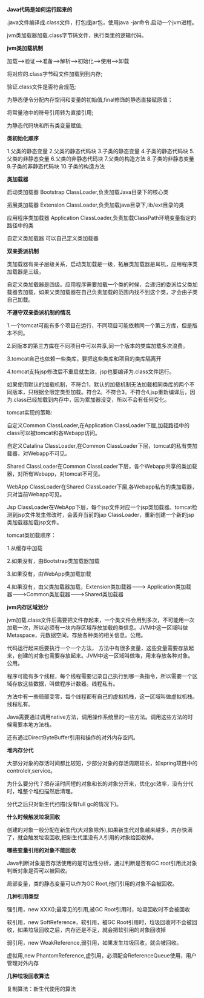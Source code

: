 **Java代码是如何运行起来的**

.java文件编译成.class文件，打包成jar包，使用java -jar命令.启动一个jvm进程。

jvm类加载器加载.class字节码文件，执行类里的逻辑代码。



**jvm类加载机制**

加载-->验证-->准备-->解析-->初始化-->使用-->卸载

将对应的.class字节码文件加载到到内存;

验证.class文件是否符合规范;

为静态便令分配内存空间和变量的初始值,final修饰的静态直接赋原值；

将常量池中的符号引用转为直接引用;

为静态代码块和所有类变量赋值;



**类初始化顺序**

1.父类的静态变量
2.父类的静态代码块
3.子类的静态变量
4.子类的静态代码块
5.父类的非静态变量
6.父类的非静态代码块
7.父类的构造方法
8.子类的非静态变量
9.子类的非静态代码块
10.子类的构造方法



**类加载器**

启动类加载器 Bootstrap ClassLoader,负责加载Java目录下的核心类

拓展类加载器 Extenslon ClassLoader,负责加载java目录下,lib/ext目录的类

应用程序类加载器 Application ClassLoader,负责加载ClassPath环境变量指定的路径中的类

自定义类加载器 可以自己定义类加载器



**双亲委派机制**

类加载器有亲子层级关系，启动类加载是一级，拓展类加载器是耳机，应用程序类加载器是三级，

自定义类加载器是四级。应用程序需要加载一个类的时候，会递归的委派给父类加载器去加载，如果父类加载器在自己负责加载的范围内找不到这个类，才会由子类自己加载。



**不遵守双亲委派机制的情况**

1.一个tomcat可能有多个项目在运行，不同项目可能依赖同一个第三方库，但是版本不同。

2.同版本的第三方库在不同项目中可以共享,同一个版本的类库加载多次浪费。

3.tomcat自己也依赖一些类库，要把这些类库和项目的类库隔离开

4.tomcat支持jsp修改后不重启就生效，jsp也要编译为.class文件运行。

如果使用默认的加载机制，不符合1，默认的加载机制无法加载相同类库的两个不同版本，只根据全限定类型加载。符合2。不符合3。不符合4,jsp重新编译后，因为.class已经加载到内存中，因为累加器没变，所以不会有任何变化。

tomcat实现的策略:

自定义Common ClassLoader,在Application ClassLoader下层,加载路径中的class可以被tomcat和各Webapp访问。

自定义Catalina ClassLoader,在Common ClassLoader下层，tomcat的私有类加载器，对Webapp不可见。

Shared ClassLoader在Common ClassLoader下层，各个Webapp共享的类加载器，对所有Webapp，对tomcat不可见。

WebApp ClassLoader在Shared ClassLoader下层,各Webapp私有的类加载器，只对当前Webapp可见。

Jsp ClassLoader在WebApp下层，每个jsp文件对应一个jsp类加载器。tomcat检测到jsp文件发生修改时，会丢弃当前的jap ClassLoader，重新创建一个新的jsp类加载器加载jsp文件。

tomcat类加载顺序：

1.从缓存中加载

2.如果没有，由Bootstrap类加载器加载

3.如果没有，由WebApp类加载加载

4.如果没有，由父类加载器加载，Extension类加载器---> Application类加载器--->Common类加载器--->Shared类加载器



**jvm内存区域划分**

jvm加载.class文件后需要把文件存起来，一个类文件会用到多次，不可能用一次加载一次，所以必须有一块内存区域存放加载的类信息。JVM中这一区域叫做Metaspace，元数据空间，存放各种类的相关信息。公用。

代码运行起来后要执行一个一个方法， 方法中有很多变量，这些变量需要存放起来，创建的对象也需要存放起来。JVM中这一区域叫做堆，用来存放各种对象。公用。

程序可能有多个线程，每个线程需要记录自己执行到哪一条指令，所以需要一个区域存放这些数据，叫做程序计数器。线程私有。

方法中有一些局部变零，每个线程都有自己的虚拟机栈，这一区域叫做虚拟机栈。线程私有。

Java需要通过调用native方法，调用操作系统里的一些方法。调用这些方法的时候需要本地方法栈。

还有通过DirectByteBuffer引用和操作的对外内存空间。



**堆内存分代**

大部分对象的存活时间都比较短，少部分对象的存活周期较长，如spring项目中的controlelr,service。

为什么要分代？把存活时间短的对象和长的对象分开来，优化gc效率，没有分代时，堆整个堆扫描然后清理。

分代之后只对新生代扫描(没有full gc的情况下)。



**什么时候触发垃圾回收**

创建的对象一般分配在新生代(大对象除外),如果新生代对象越来越多，内存快满了，就会触发垃圾回收,把新生代里没有人引用的对象给回收掉。



**哪些变量引用的对象不能回收**

Java判断对象是否存活使用的是可达性分析，通过判断是否有GC root引用此对象判断对象是否可以被回收。

局部变量，类的静态变量可以作为GC Root,他们引用的对象不会被回收。



**几种引用类型**

强引用，new XXX();最常见的引用,被GC Root引用时，垃圾回收时不会被回收

软引用，new SoftReference<XXX>，软引用，被GC Root引用时，垃圾回收时不会被回收，如果垃圾回收之后，内存还是不足，就会把软引用的对象回收掉

弱引用，new WeakReference<XXX>,弱引用，如果发生垃圾回收，就会被回收。

虚拟用,new PhantomReference<XXX>,虚引用，必须配合ReferenceQueue使用，用户管理对外内存



**几种垃圾回收算法**

复制算法：新生代使用的算法

